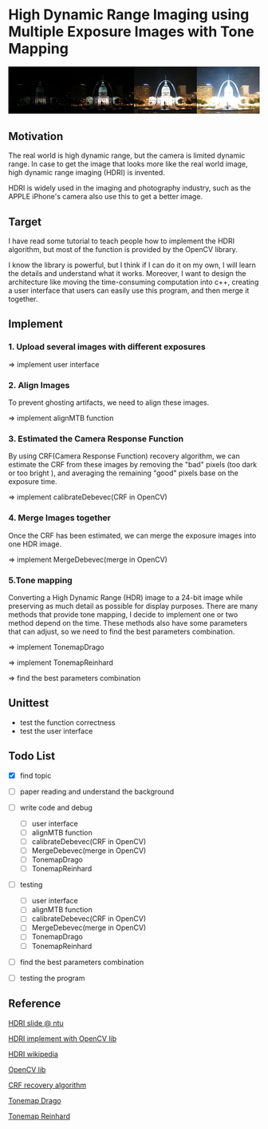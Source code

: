 # High Dynamic Range Imaging using Multiple Exposure Images with Tone Mapping
![img1](./img1.jpg)
## Motivation
The real world is high dynamic range, but the camera is limited dynamic range. In case to get the image that looks more like the real world image, high dynamic range imaging (HDRI) is invented.

HDRI is widely used in the imaging and photography industry, such as the APPLE iPhone's camera also use this to get a better image.

## Target 
I have read some tutorial to teach people how to implement the HDRI algorithm, but most of the function is provided by the OpenCV library.

I know the library is powerful, but I think if I can do it on my own, I will learn the details and understand what it works. Moreover, I want to design the architecture like moving the time-consuming computation into c++, creating a user interface that users can easily use this program, and then merge it together.


## Implement

### 1. Upload several images with different exposures 
=> implement user interface

### 2. Align Images
To prevent ghosting artifacts, we need to align these images.

=> implement alignMTB function

### 3. Estimated the Camera Response Function
By using CRF(Camera Response Function) recovery algorithm, we can estimate the CRF from these images by removing the "bad" pixels (too dark or too bright ), and averaging the remaining "good" pixels base on the exposure time.

=> implement calibrateDebevec(CRF in OpenCV) 

### 4. Merge Images together
Once the CRF has been estimated, we can merge the exposure images into one HDR image.

=> implement MergeDebevec(merge in OpenCV) 

### 5.Tone mapping
Converting a High Dynamic Range (HDR) image to a 24-bit image while preserving as much detail as possible for display purposes. There are many methods that provide tone mapping, I decide to implement one or two method depend on the time.
These methods also have some parameters that can adjust, so we need to find the best parameters combination.

=> implement TonemapDrago

=> implement TonemapReinhard

=> find the best parameters combination


## Unittest
- test the function correctness
- test the user interface 

## Todo List
* [x] find topic
* [ ] paper reading and understand the background
* [ ] write code and debug
    * [ ] user interface
    * [ ] alignMTB function
    * [ ] calibrateDebevec(CRF in OpenCV) 
    * [ ] MergeDebevec(merge in OpenCV) 
    * [ ] TonemapDrago
    * [ ] TonemapReinhard
* [ ] testing
    * [ ] user interface
    * [ ] alignMTB function
    * [ ] calibrateDebevec(CRF in OpenCV) 
    * [ ] MergeDebevec(merge in OpenCV) 
    * [ ] TonemapDrago
    * [ ] TonemapReinhard
* [ ] find the best parameters combination
* [ ] testing the program


## Reference
[HDRI slide @ ntu](https://www.csie.ntu.edu.tw/~cyy/courses/vfx/10spring/lectures/handouts/lec03_hdr.pdf)

[HDRI implement with OpenCV lib](https://www.learnopencv.com/high-dynamic-range-hdr-imaging-using-opencv-cpp-python/)

[HDRI wikipedia](https://en.wikipedia.org/wiki/High-dynamic-range_imaging)

[OpenCV lib](https://github.com/opencv/opencv)

[CRF recovery algorithm](http://www.pauldebevec.com/Research/HDR/debevec-siggraph97.pdf)

[Tonemap Drago](http://resources.mpi-inf.mpg.de/tmo/logmap/logmap.pdf)

[Tonemap Reinhard](http://erikreinhard.com/papers/tvcg2005.pdf)

